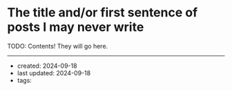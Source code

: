 # The title and/or first sentence of posts I may never write

TODO: Contents! They will go here.

--- 
- created: 2024-09-18
- last updated: 2024-09-18
- tags: 
